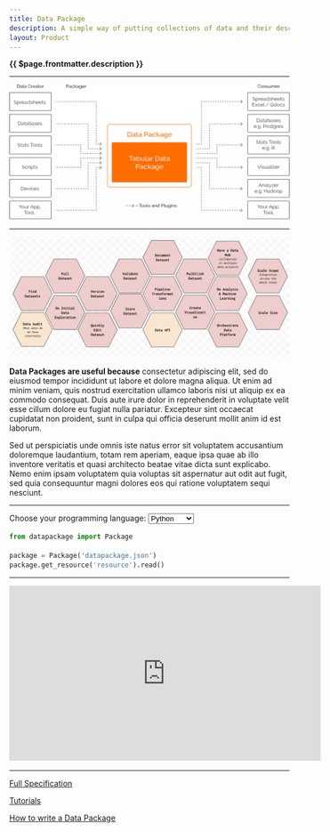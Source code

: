 ```yaml
---
title: Data Package
description: A simple way of putting collections of data and their descriptions in one place so that they can be easily shared and used.
layout: Product
---
```


**{{ $page.frontmatter.description }}**

---

![](./data-package-diagram.png)

---

![](../job-stories.png)

**Data Packages are useful because** consectetur adipiscing elit, sed do eiusmod tempor incididunt ut labore et dolore magna aliqua. Ut enim ad minim veniam, quis nostrud exercitation ullamco laboris nisi ut aliquip ex ea commodo consequat. Duis aute irure dolor in reprehenderit in voluptate velit esse cillum dolore eu fugiat nulla pariatur. Excepteur sint occaecat cupidatat non proident, sunt in culpa qui officia deserunt mollit anim id est laborum.

Sed ut perspiciatis unde omnis iste natus error sit voluptatem accusantium doloremque laudantium, totam rem aperiam, eaque ipsa quae ab illo inventore veritatis et quasi architecto beatae vitae dicta sunt explicabo. Nemo enim ipsam voluptatem quia voluptas sit aspernatur aut odit aut fugit, sed quia consequuntur magni dolores eos qui ratione voluptatem sequi nesciunt.

---

<label for="data-package-language">Choose your programming language:</label>
<select id="data-package-language">
	<option value="clojure">Clojure</option>
	<option value="go">Go</option>
	<option value="java">Java</option>
	<option value="javascript">Javascript</option>
	<option value="julia">Julia</option>
	<option value="matlab">MATLAB</option>
	<option value="php">PHP</option>
	<option value="python" selected>Python</option>
	<option value="r">R</option>
	<option value="ruby">Ruby</option>
</select>

```python
from datapackage import Package

package = Package('datapackage.json')
package.get_resource('resource').read()
```

---

<iframe width="560" height="315" src="https://www.youtube.com/embed/lWHKVXxuci0" frameborder="0" allow="accelerometer; autoplay; encrypted-media; gyroscope; picture-in-picture" allowfullscreen></iframe>

---

[Full Specification](/specs/data-package)

[Tutorials](/blog/data-package)

[How to write a Data Package](/blog/2018-03-07-well-packaged-datasets)
